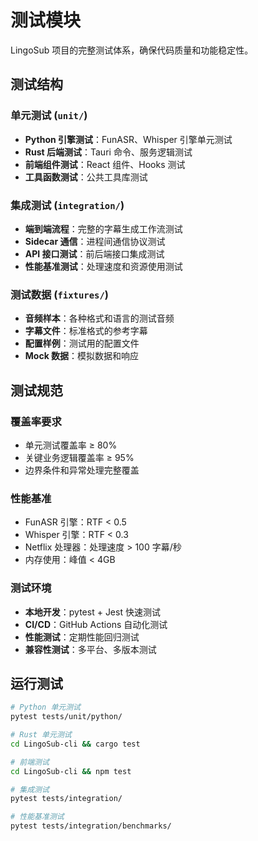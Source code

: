 # 测试模块

LingoSub 项目的完整测试体系，确保代码质量和功能稳定性。

## 测试结构

### 单元测试 (`unit/`)
- **Python 引擎测试**：FunASR、Whisper 引擎单元测试
- **Rust 后端测试**：Tauri 命令、服务逻辑测试
- **前端组件测试**：React 组件、Hooks 测试
- **工具函数测试**：公共工具库测试

### 集成测试 (`integration/`)
- **端到端流程**：完整的字幕生成工作流测试
- **Sidecar 通信**：进程间通信协议测试
- **API 接口测试**：前后端接口集成测试
- **性能基准测试**：处理速度和资源使用测试

### 测试数据 (`fixtures/`)
- **音频样本**：各种格式和语言的测试音频
- **字幕文件**：标准格式的参考字幕
- **配置样例**：测试用的配置文件
- **Mock 数据**：模拟数据和响应

## 测试规范

### 覆盖率要求
- 单元测试覆盖率 ≥ 80%
- 关键业务逻辑覆盖率 ≥ 95%
- 边界条件和异常处理完整覆盖

### 性能基准
- FunASR 引擎：RTF < 0.5
- Whisper 引擎：RTF < 0.3
- Netflix 处理器：处理速度 > 100 字幕/秒
- 内存使用：峰值 < 4GB

### 测试环境
- **本地开发**：pytest + Jest 快速测试
- **CI/CD**：GitHub Actions 自动化测试
- **性能测试**：定期性能回归测试
- **兼容性测试**：多平台、多版本测试

## 运行测试

```bash
# Python 单元测试
pytest tests/unit/python/

# Rust 单元测试  
cd LingoSub-cli && cargo test

# 前端测试
cd LingoSub-cli && npm test

# 集成测试
pytest tests/integration/

# 性能基准测试
pytest tests/integration/benchmarks/
``` 